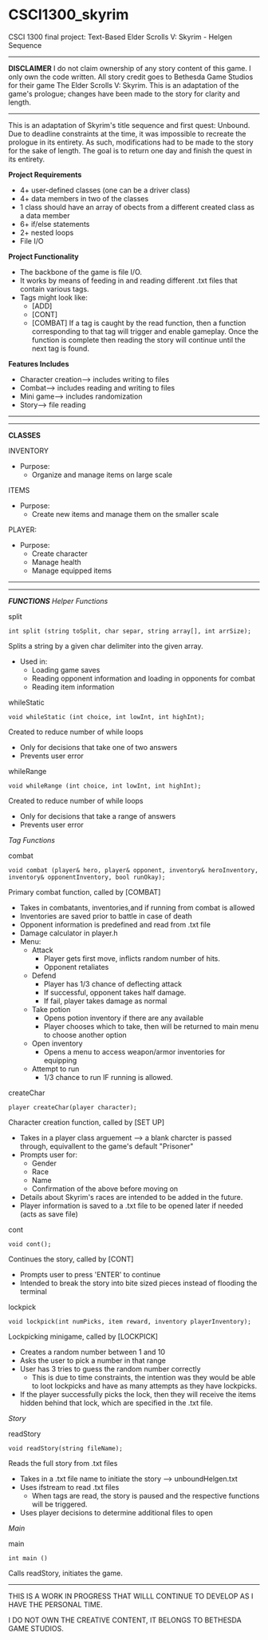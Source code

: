 # CSCI1300_skyrim
CSCI 1300 final project: Text-Based Elder Scrolls V: Skyrim - Helgen Sequence
____________________________________________________________________________________
****DISCLAIMER****
I do not claim ownership of any story content of this game. I only own the code 
written. 
All story credit goes to Bethesda Game Studios for their game The Elder Scrolls V:
Skyrim. 
This is an adaptation of the game's prologue; changes have been made to the story 
for clarity and length. 
____________________________________________________________________________________

This is an adaptation of Skyrim's title sequence and first quest: Unbound. Due to 
deadline constraints at the time, it was impossible to recreate the prologue in 
its entirety. As such, modifications had to be made to the story for the sake of 
length. The goal is to return one day and finish the quest in its entirety.

**Project Requirements**
* 4+ user-defined classes (one can be a driver class)
* 4+ data members in two of the classes
* 1 class should have an array of obects from a different created class as a data 
  member
* 6+ if/else statements
* 2+ nested loops
* File I/O

**Project Functionality**
* The backbone of the game is file I/O.
* It works by means of feeding in and reading different .txt files that contain 
  various tags. 
* Tags might look like:
	* [ADD]
	* [CONT]
	* [COMBAT]
If a tag is caught by the read function, then a function corresponding to that
tag will trigger and enable gameplay. Once the function is complete then reading
the story will continue until the next tag is found.

**Features Includes**
* Character creation--> includes writing to files
* Combat--> includes reading and writing to files
* Mini game--> includes randomization
* Story--> file reading
__________________________________________________________________________________________________________________
__________________________________________________________________________________________________________________
**CLASSES**

INVENTORY
  * Purpose:
    * Organize and manage items on large scale

ITEMS
 * Purpose:
   * Create new items and manage them on the smaller scale
    
PLAYER:
  * Purpose:
    * Create character
    * Manage health
    * Manage equipped items
__________________________________________________________________________________________________________________
__________________________________________________________________________________________________________________
***FUNCTIONS***
*Helper Functions*

split

	int split (string toSplit, char separ, string array[], int arrSize);

Splits a string by a given char delimiter into the given array.
* Used in:
    * Loading game saves
    * Reading opponent information and loading in opponents for combat
    * Reading item information
  
whileStatic

	void whileStatic (int choice, int lowInt, int highInt);

Created to reduce number of while loops
* Only for decisions that take one of two answers
* Prevents user error

whileRange

	void whileRange (int choice, int lowInt, int highInt);

Created to reduce number of while loops
* Only for decisions that take a range of answers
* Prevents user error
	
*Tag Functions*

combat

	void combat (player& hero, player& opponent, inventory& heroInventory, inventory& opponentInventory, bool runOkay);

Primary combat function, called by [COMBAT]
* Takes in combatants, inventories,and if running from combat is allowed
* Inventories are saved prior to battle in case of death
* Opponent information is predefined and read from .txt file
* Damage calculator in player.h
* Menu:
	* Attack
		* Player gets first move, inflicts random number of hits.
		* Opponent retaliates
	* Defend
		* Player has 1/3 chance of deflecting attack
		* If successful, opponent takes half damage. 
		* If fail, player takes damage as normal
	* Take potion
		* Opens potion inventory if there are any available
		* Player chooses which to take, then will be returned to main menu to choose another option
	* Open inventory
		* Opens a menu to access weapon/armor inventories for equipping
	* Attempt to run
		* 1/3 chance to run IF running is allowed.
			
	
createChar
	
	player createChar(player character);
	
Character creation function, called by [SET UP]
* Takes in a player class arguement --> a blank charcter is passed through, equivallent to the game's default "Prisoner"
* Prompts user for:
	*  Gender
	*  Race
	*  Name
	*  Confirmation of the above before moving on
* Details about Skyrim's races are intended to be added in the future.
* Player information is saved to a .txt file to be opened later if needed (acts as save file)
	

cont
	
	void cont();
	
Continues the story, called by [CONT]
* Prompts user to press 'ENTER' to continue
* Intended to break the story into bite sized pieces instead of flooding the terminal
	
	
lockpick

	void lockpick(int numPicks, item reward, inventory playerInventory);
	
Lockpicking minigame, called by [LOCKPICK] 
* Creates a random number between 1 and 10
* Asks the user to pick a number in that range
* User has 3 tries to guess the random number correctly
 	* This is due to time constraints, the intention was they would be able to loot
 	  lockpicks and have as many attempts as they have lockpicks. 
* If the player successfully picks the lock, then they will receive the items hidden behind that 
    lock, which are specified in the .txt file.	


*Story*

readStory
	
	void readStory(string fileName);
	
Reads the full story from .txt files
* Takes in a .txt file name to initiate the story --> unboundHelgen.txt
* Uses ifstream to read .txt files
     * When tags are read, the story is paused and the respective functions will be triggered. 
* Uses player decisions to determine additional files to open
	
*Main*

main

	int main ()
	
Calls readStory, initiates the game.
__________________________________________________________________________________________________________________

THIS IS A WORK IN PROGRESS THAT WILLL CONTINUE TO DEVELOP AS I HAVE THE PERSONAL TIME.

I DO NOT OWN THE CREATIVE CONTENT, IT BELONGS TO BETHESDA GAME STUDIOS.
















